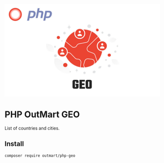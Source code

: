 <p align="center"><a href="#" target="_blank"><img src="./cover.jpg"/></a></p>

# PHP OutMart GEO

List of countries and cities.

## Install

```bash
composer require outmart/php-geo
```
